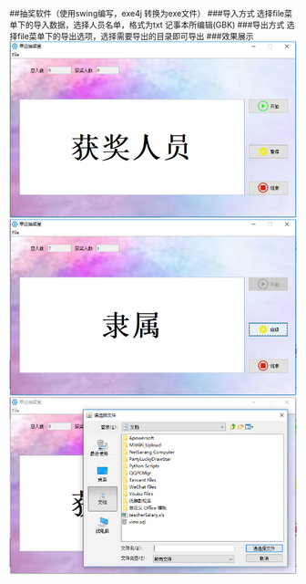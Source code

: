 ##抽奖软件（使用swing编写，exe4j 转换为exe文件）
###导入方式
选择file菜单下的导入数据，选择人员名单，格式为txt 记事本所编辑(GBK)
###导出方式
选择file菜单下的导出选项，选择需要导出的目录即可导出
###效果展示
![Alt text](./index.png)
![Alt text](./start.png)
![Alt text](./import.png)

